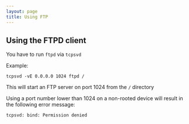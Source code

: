 ```yaml
---
layout: page
title: Using FTP
---
```


Using the FTPD client
--------------------
You have to run `ftpd` via `tcpsvd`

Example:

`tcpsvd -vE 0.0.0.0 1024 ftpd /`

This will start an FTP server on port 1024 from the `/` directory

Using a port number lower than 1024 on a non-rooted device will result in the following error message:

`tcpsvd: bind: Permission denied`

